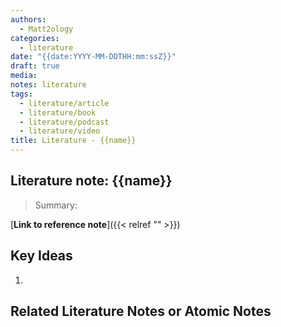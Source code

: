 ```yaml
---
authors:
  - Matt2ology
categories:
  - literature
date: "{{date:YYYY-MM-DDTHH:mm:ssZ}}"
draft: true
media:
notes: literature
tags:
  - literature/article
  - literature/book
  - literature/podcast
  - literature/video
title: Literature - {{name}}
---
```


## Literature note: {{name}}

> Summary:

<!-- [**Link to reference note**]({{< relref "/post/reference/rest_of_the_path_to_file.md" >}})  -->

[**Link to reference note**]({{< relref "" >}})

## Key Ideas

<!-- Idea 1: Key point or insights written in your own words [reference]({{< relref "path/to/target-document.md#my-target-header" >}}) -->

1.

<!-- ## Chapters Optional-->

## Related Literature Notes or Atomic Notes

<!-- [Related Literature Note]({{< relref "/post/literature/rest_of_the_path_to_file.md" >}})
<!-- [Related Atomic Note]({{< relref "/post/atomic/rest_of_the_path_to_file.md" >}})

-
